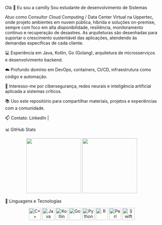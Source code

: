 Olá 👋 Eu sou a camilly
Sou estudante de desenvolvimento de Sistemas

Atuo como Consultor Cloud Computing / Data Center Virtual na Uppertec, onde projeto ambientes em nuvem pública, híbrida e soluções on-premise, sempre com foco em alta disponibilidade, resiliência, monitoramento contínuo e recuperação de desastres. As arquiteturas são desenhadas para suportar o crescimento sustentável das aplicações, atendendo às demandas específicas de cada cliente.

💻 Experiência em Java, Kotlin, Go (Golang), arquitetura de microsserviços e desenvolvimento backend.

☁️ Profundo domínio em DevOps, containers, CI/CD, infraestrutura como código e automação.

🔐 Interesso-me por cibersegurança, redes neurais e inteligência artificial aplicada a sistemas críticos.

📚 Uso este repositório para compartilhar materiais, projetos e experiências com a comunidade.

📫 Contato: LinkedIn |

📊 GitHub Stats
<p align="center"> <img height="180em" src="https://github-readme-stats.vercel.app/api?username=camillyanita&show_icons=true&theme=tokyonight&hide_title=false" /> <img height="180em" src="https://github-readme-stats.vercel.app/api/top-langs/?username=camillyanita&layout=compact&theme=tokyonight" /> </p>
🚀 Linguagens e Tecnologias
<p align="center"> <img src="https://cdn.jsdelivr.net/gh/devicons/devicon/icons/cplusplus/cplusplus-original.svg" height="40" alt="C++" /> <img src="https://cdn.jsdelivr.net/gh/devicons/devicon/icons/java/java-original.svg" height="40" alt="Java" /> <img src="https://cdn.jsdelivr.net/gh/devicons/devicon/icons/kotlin/kotlin-original.svg" height="40" alt="Kotlin" /> <img src="https://cdn.jsdelivr.net/gh/devicons/devicon/icons/go/go-original.svg" height="40" alt="Go" /> <img src="https://cdn.jsdelivr.net/gh/devicons/devicon/icons/python/python-original.svg" height="40" alt="Python" /> <img src="https://cdn.jsdelivr.net/gh/devicons/devicon/icons/r/r-original.svg" height="40" alt="R" /> <img src="https://cdn.jsdelivr.net/gh/devicons/devicon/icons/perl/perl-original.svg" height="40" alt="Perl" /> <img src="https://cdn.jsdelivr.net/gh/devicons/devicon/icons/swift/swift-original.svg" height="40" alt="Swift" /> </p>

